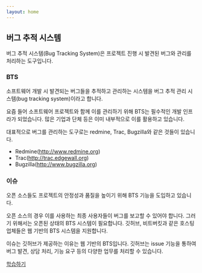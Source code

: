 ```yaml
---
layout: home
---
```

## 버그 추적 시스템
버그 추적 시스템(Bug Tracking System)은 프로젝트 진행 시 발견된 버그와 관리를 처리하는 도구입니다.  

### BTS
소프트웨어 개발 시 발견되는 버그들을 추적하고 관리하는 시스템을 버그 추적 관리 시스템(bug tracking system)이라고 합니다.  

요즘 들어 소프트웨어 프로젝트와 함께 이를 관리하기 위해 BTS는 필수적인 개발 인프라가 되었습니다. 많은 기업과 단체 등은 이미 내부적으로 이를 활용하고 있습니다.  

대표적으로 버그를 관리하는 도구로는 redmine, Trac, Bugzilla와 같은 것들이 있습니다.   

* Redmine(http://www.redmine.org)
* Trac(http://trac.edgewall.org)
* Bugzilla(http://www.bugzilla.org)

### 이슈
오픈 소스들도 프로젝트의 안정성과 품질을 높이기 위해 BTS 기능을 도입하고 있습니다.  

오픈 소스의 경우 이를 사용하는 최종 사용자들이 버그를 보고할 수 있어야 합니다. 
그러기 위해서는 오픈된 상태의 BTS 시스템이 필요합니다. 깃허브, 비트버킷과 같은 호스팅 업체들은 웹 기반의 BTS 시스템을 지원합니다.  

이슈는 깃허브가 제공하는 이유는 웹 기반의 BTS입니다. 
깃허브는 issue 기능을 통하여 버그 발견, 상담 처리, 기능 요구 등의 다양한 업무를 처리할 수 있습니다.  

[학습하기](issue)

<br><br><br>